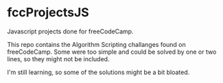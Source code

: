 # fccProjectsJS
Javascript projects done for freeCodeCamp.

This repo contains the Algorithm Scripting challanges found on freeCodeCamp.
Some were too simple and could be solved by one or two lines, so they might not be included.

I'm still learning, so some of the solutions might be a bit bloated.
